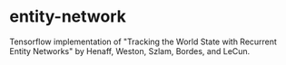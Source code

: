 # entity-network
Tensorflow implementation of "Tracking the World State with Recurrent Entity Networks" by Henaff, Weston, Szlam, Bordes, and LeCun.
